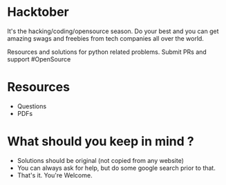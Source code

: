# Hacktober

It's the hacking/coding/opensource season. Do your best and you can get amazing swags and freebies from tech companies all over the world. 

Resources and solutions for python related problems. Submit PRs and support #OpenSource

# Resources
- Questions
- PDFs

# What should you keep in mind ?
- Solutions should be original (not copied from any website)
- You can always ask for help, but do some google search prior to that.
- That's it. You're Welcome.
